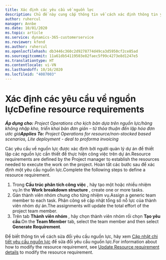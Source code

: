 ```yaml
---
title: Xác định các yêu cầu về nguồn lực
description: Chủ đề này cung cấp thông tin về cách xác định thông tin yêu cầu nguồn lực.
author: ruhercul
manager: Annbe
ms.date: 10/01/2020
ms.topic: article
ms.service: dynamics-365-customerservice
ms.reviewer: kfend
ms.author: ruhercul
ms.openlocfilehash: db3446c360c2d9278774d49ca3d5950cf2ce85ad
ms.sourcegitcommit: 11a61db54119503e82faec5f99c4273e8d1247e5
ms.translationtype: HT
ms.contentlocale: vi-VN
ms.lasthandoff: 10/16/2020
ms.locfileid: "4087003"
---
```

# <a name="define-resource-requirements"></a><span data-ttu-id="27df7-103">Xác định các yêu cầu về nguồn lực</span><span class="sxs-lookup"><span data-stu-id="27df7-103">Define resource requirements</span></span>

<span data-ttu-id="27df7-104">_**Áp dụng cho:** Project Operations cho kịch bản dựa trên nguồn lực/hàng không nhập kho, triển khai bản đơn giản – từ thỏa thuận đến lập hóa đơn ước giá_</span><span class="sxs-lookup"><span data-stu-id="27df7-104">_**Applies To:** Project Operations for resource/non-stocked based scenarios, Lite deployment - deal to proforma invoicing_</span></span>

<span data-ttu-id="27df7-105">Các yêu cầu về nguồn lực được xác định bởi người quản lý dự án để thiết lập các nguồn lực cần thiết để thực hiện công việc trên dự án.</span><span class="sxs-lookup"><span data-stu-id="27df7-105">Resource requirements are defined by the Project manager to establish the resources needed to execute the work on the project.</span></span> <span data-ttu-id="27df7-106">Hoàn tất các bước sau để xác định một yêu cầu nguồn lực.</span><span class="sxs-lookup"><span data-stu-id="27df7-106">Complete the following steps to define a resource requirement.</span></span>

1.  <span data-ttu-id="27df7-107">Trong **Cấu trúc phân tích công việc** , hãy tạo một hoặc nhiều nhiệm vụ.</span><span class="sxs-lookup"><span data-stu-id="27df7-107">In the **Work breakdown structure** , create one or more tasks.</span></span>
2.  <span data-ttu-id="27df7-108">Gán thành viên nhóm chung cho từng nhiệm vụ.</span><span class="sxs-lookup"><span data-stu-id="27df7-108">Assign a generic team member to each task.</span></span> <span data-ttu-id="27df7-109">Phân công sẽ cập nhật tổng số nỗ lực của thành viên nhóm dự án.</span><span class="sxs-lookup"><span data-stu-id="27df7-109">The assignments will update the total effort of the project team member.</span></span>
3.  <span data-ttu-id="27df7-110">Trên tab **Thành viên nhóm** , hãy chọn thành viên nhóm rồi chọn **Tạo yêu cầu**.</span><span class="sxs-lookup"><span data-stu-id="27df7-110">On the **Team Member** tab, select the team member and then select **Generate Requirement**.</span></span>

<span data-ttu-id="27df7-111">Để biết thông tin về cách sửa đổi yêu cầu nguồn lực, hãy xem [Cập nhật chi tiết yêu cầu nguồn lực](define-resource-requirements.md) để sửa đổi yêu cầu nguồn lực.</span><span class="sxs-lookup"><span data-stu-id="27df7-111">For information about how to modify the resource requirement, see [Update Resource requirement details](define-resource-requirements.md) to modify the resource requirement.</span></span>